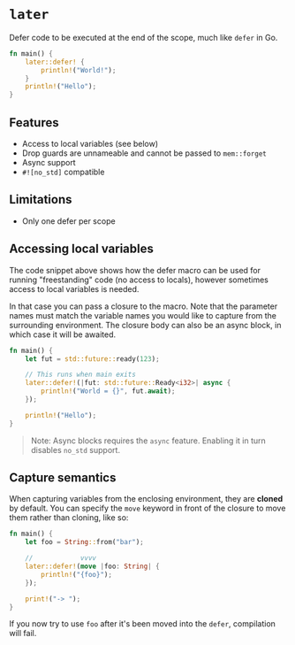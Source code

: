 # `later`
Defer code to be executed at the end of the scope, much like `defer` in Go.

```rs
fn main() {
    later::defer! {
        println!("World!");
    }
    println!("Hello");
}
```

## Features
- Access to local variables (see below)
- Drop guards are unnameable and cannot be passed to `mem::forget`
- Async support
- `#![no_std]` compatible

## Limitations
- Only one defer per scope

## Accessing local variables
The code snippet above shows how the defer macro can be used for running "freestanding" code (no access to locals), however sometimes access to local variables is needed.

In that case you can pass a closure to the macro. Note that the parameter names must match the variable names you would like to capture from the surrounding environment. The closure body can also be an async block, in which case it will be awaited.
```rs
fn main() {
    let fut = std::future::ready(123);

    // This runs when main exits
    later::defer!(|fut: std::future::Ready<i32>| async {
        println!("World = {}", fut.await);
    });

    println!("Hello");
}
```
> Note: Async blocks requires the `async` feature. Enabling it in turn disables `no_std` support.

## Capture semantics
When capturing variables from the enclosing environment, they are **cloned** by default.
You can specify the `move` keyword in front of the closure to move them rather than cloning, like so:
```rs
fn main() {
    let foo = String::from("bar");

    //            vvvv
    later::defer!(move |foo: String| {
        println!("{foo}");
    });

    print!("-> ");
}
```
If you now try to use `foo` after it's been moved into the `defer`, compilation will fail.
